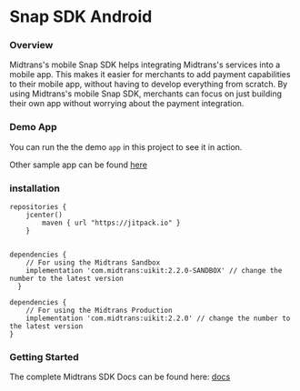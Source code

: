 # Snap SDK Android


### Overview

Midtrans's mobile Snap SDK helps integrating Midtrans's services into a mobile app. This makes it easier for merchants to add payment capabilities to their mobile app, without having to develop everything from scratch. By using Midtrans's mobile Snap SDK, merchants can focus on just building their own app without worrying about the payment integration.

### Demo App

You can run the the demo `app` in this project to see it in action.

Other sample app can be found [here](https://github.com/veritrans/midtrans-SDK-SampleApp)

### installation

```
repositories {
    jcenter()
        maven { url "https://jitpack.io" }
    }
    
    
dependencies {
    // For using the Midtrans Sandbox
    implementation 'com.midtrans:uikit:2.2.0-SANDBOX' // change the number to the latest version
  }
  
dependencies {
    // For using the Midtrans Production
    implementation 'com.midtrans:uikit:2.2.0' // change the number to the latest version
}
```

### Getting Started

The complete Midtrans SDK Docs can be found here: [docs](https://docs.midtrans.com/reference/mobile-sdk-overview)

[Midtrans website]: https://midtrans.com/
